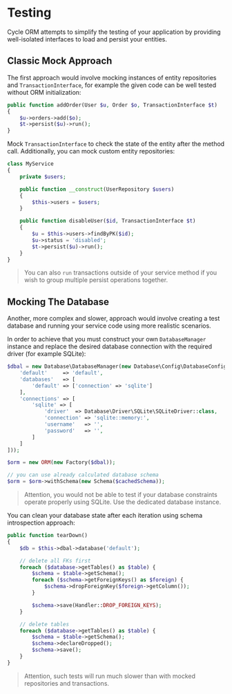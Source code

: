 # Testing
Cycle ORM attempts to simplify the testing of your application by providing well-isolated interfaces to load and persist your entities.

## Classic Mock Approach
The first approach would involve mocking instances of entity repositories and `TransactionInterface`, for example the given code can be well tested without ORM initialization:

```php
public function addOrder(User $u, Order $o, TransactionInterface $t)
{
    $u->orders->add($o);
    $t->persist($u)->run();
}
```

Mock `TransactionInterface` to check the state of the entity after the method call. Additionally, you can mock custom entity repositories:

```php
class MyService
{
    private $users;

    public function __construct(UserRepository $users)
    {
        $this->users = $users;
    }

    public function disableUser($id, TransactionInterface $t)
    {
        $u = $this->users->findByPK($id);
        $u->status = 'disabled';
        $t->persist($u)->run();
    }
}
```

> You can also `run` transactions outside of your service method if you wish to group multiple persist operations together.

## Mocking The Database
Another, more complex and slower, approach would involve creating a test database and running your service code using more realistic scenarios.

In order to achieve that you must construct your own `DatabaseManager` instance and replace the desired database connection with the required
driver (for example SQLite):

```php
$dbal = new Database\DatabaseManager(new Database\Config\DatabaseConfig([
    'default'     => 'default',
    'databases'   => [
        'default' => ['connection' => 'sqlite']
    ],
    'connections' => [
        'sqlite' => [
            'driver'  => Database\Driver\SQLite\SQLiteDriver::class,
            'connection' => 'sqlite::memory:',
            'username'   => '',
            'password'   => '',
        ]
    ]
]));

$orm = new ORM(new Factory($dbal));

// you can use already calculated database schema
$orm = $orm->withSchema(new Schema($cachedSchema));
```

> Attention, you would not be able to test if your database constraints operate properly using SQLite. Use the dedicated database instance.

You can clean your database state after each iteration using schema introspection approach:

```php
public function tearDown()
{
    $db = $this->dbal->database('default');

    // delete all FKs first
    foreach ($database->getTables() as $table) {
        $schema = $table->getSchema();
        foreach ($schema->getForeignKeys() as $foreign) {
            $schema->dropForeignKey($foreign->getColumn());
        }

        $schema->save(Handler::DROP_FOREIGN_KEYS);
    }

    // delete tables
    foreach ($database->getTables() as $table) {
        $schema = $table->getSchema();
        $schema->declareDropped();
        $schema->save();
    }
}
```

> Attention, such tests will run much slower than with mocked repositories and transactions.
